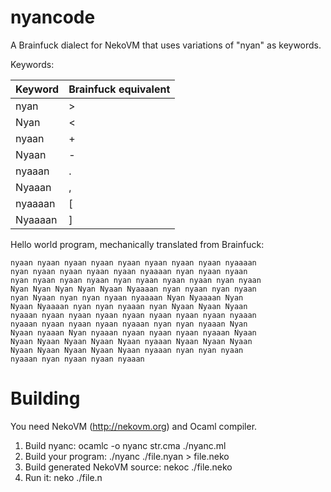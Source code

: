 nyancode
========

A Brainfuck dialect for NekoVM that uses variations of "nyan" as keywords.

Keywords:

| Keyword | Brainfuck equivalent |
| ------- | -------------------- |
| nyan    | >                    |
| Nyan    | <                    |
| nyaan   | +                    |
| Nyaan   | -                    |
| nyaaan  | .                    |
| Nyaaan  | ,                    |
| nyaaaan | [                    |
| Nyaaaan | ]                    |

Hello world program, mechanically translated from Brainfuck:

```
nyaan nyaan nyaan nyaan nyaan nyaan nyaan nyaan nyaaaan
nyan nyaan nyaan nyaan nyaan nyaaaan nyan nyaan nyaan
nyan nyaan nyaan nyaan nyan nyaan nyaan nyaan nyan nyaan
Nyan Nyan Nyan Nyan Nyaan Nyaaaan nyan nyaan nyan nyaan
nyan Nyaan nyan nyan nyaan nyaaaan Nyan Nyaaaan Nyan
Nyaan Nyaaaan nyan nyan nyaaan nyan Nyaan Nyaan Nyaan
nyaaan nyaan nyaan nyaan nyaan nyaan nyaan nyaan nyaaan
nyaaan nyaan nyaan nyaan nyaaan nyan nyan nyaaan Nyan
Nyaan nyaaan Nyan nyaaan nyaan nyaan nyaan nyaaan Nyaan
Nyaan Nyaan Nyaan Nyaan Nyaan nyaaan Nyaan Nyaan Nyaan
Nyaan Nyaan Nyaan Nyaan Nyaan nyaaan nyan nyan nyaan
nyaaan nyan nyaan nyaan nyaaan 
```

# Building

You need NekoVM (http://nekovm.org) and Ocaml compiler.

1. Build nyanc: ocamlc -o nyanc str.cma ./nyanc.ml
3. Build your program: ./nyanc ./file.nyan > file.neko
4. Build generated NekoVM source: nekoc ./file.neko
5. Run it: neko ./file.n
